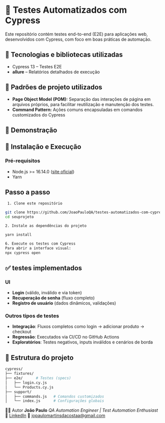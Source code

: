 # 🧪 Testes Automatizados com Cypress

Este repositório contém testes end-to-end (E2E) para aplicações web, desenvolvidos com Cypress, com foco em boas práticas de automação.

## 🚀 Tecnologias e bibliotecas utilizadas
- Cypress 13 – Testes E2E 
- **allure** – Relatórios detalhados de execução

## 🧱 Padrões de projeto utilizados

- **Page Object Model (POM):** Separação das interações de página em arquivos próprios, para facilitar reutilização e manutenção dos testes.
- **Command Pattern:** Ações comuns encapsuladas em comandos customizados do Cypress 

## 📸 Demonstração 


## 🔧 Instalação e Execução

### Pré-requisitos

- Node.js >= 16.14.0 ([site oficial](https://nodejs.org/))  
- Yarn  
 

## Passo a passo
```bash
 1. Clone este repositório 

git clone https://github.com/JoaoPauloQA/testes-automatizados-com-cypress
cd seuprojeto  

2. Instale as dependências do projeto

yarn install 

6. Execute os testes com Cypress
Para abrir a interface visual: 
npx cypress open

```


## ✅  testes implementados

### UI
- **Login** (válido, inválido e via token)
- **Recuperação de senha** (fluxo completo)
- **Registro de usuário** (dados dinâmicos, validações)

### Outros tipos de testes

- **Integração**: Fluxos completos como login → adicionar produto → checkout
- **Regressão**: Executados via CI/CD no GitHub Actions
- **Exploratórios**: Testes negativos, inputs inválidos e cenários de borda


## 📁 Estrutura do projeto

```bash
cypress/
├── fixtures/         
├── e2e/      # Testes (specs)
│   ├── login.cy.js
│   └── Products.cy.js
├── support/
│   ├── commands.js   # Comandos customizados
│   └── index.js      # Configurações globais

```

👨‍💻 Autor
**João Paulo** 
*QA Automation Engineer | Test Automation Enthusiast*
🔗 [LinkedIn](https://www.linkedin.com/in/jo%C3%A3o-paulo-6a1b3a207/)
📧 jopaulomartinsdacostaa@gmail.com


